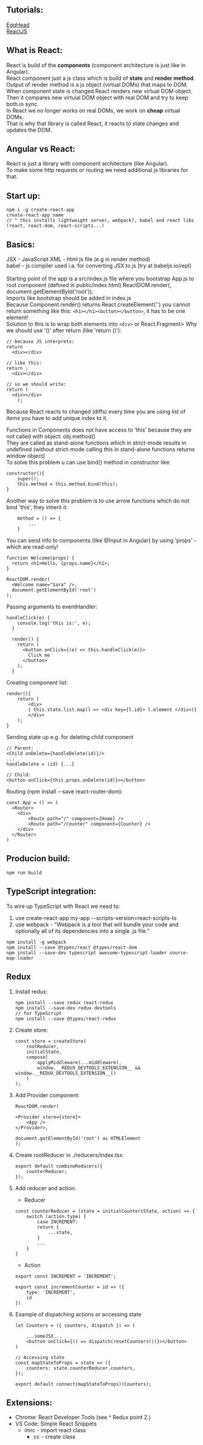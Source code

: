 ## Tutorials:

[EggHead](https://egghead.io/courses/the-beginner-s-guide-to-react)<br>
[ReactJS](https://reactjs.org/docs/introducing-jsx.html)

## What is React:

React is build of the **components** (component architecture is just like in Angular).<br>
React component just a js class which is build of **state** and **render method**.<br>
Output of render method is a js object (virtual DOMs) that maps to DOM. <br>
When component state is changed React renders new virtual DOM object.<br>
Then it compares new virtuial DOM object with real DOM and try to keep both in sync.<br>
In React we no longer works on real DOMs, we work on **cheap** virtual DOMs.<br>
That is why that library is called React, it reacts to state changes and updates the DOM.

## Angular vs React:

React is just a library with component architecture (like Angular).<br>
To make some http requests or routing we need additional js libraries for that.

## Start up:

```
npm i -g create-react-app
create-react-app name
// ^ this installs lightweight server, webpack?, babel and react libs (react, react-dom, react-scripts...)
```

## Basics:

JSX - JavaScript XML - html js file (e.g in render method)<br>
babel - js compiler used i.a. for converting JSX to js (try at babeljs.io/repl)<br><br>
Starting point of the app is a src/index.js file where you bootstrap App.js to root component (defined in public/index.html)
ReactDOM.render(<App />, document.getElementById('root'));<br>
Imports like bootstrap should be added in index.js<br>
Because Component.render() returns React.createElement('') you cannot return something like this: `<h1></h1><button></button>`, it has to be one element!<br> Solution to this is to wrap both elements into `<div>` or React.Fragment>
Why we should use '()' after return (like 'return ()'):

```
// because JS interprets:
return
  <div></div>

// like this:
return ;
  <div></div>

// so we should write:
return (
  <div></div>
	);
```

Because React reacts to changed (diffs) every time you are using list of items you have to add unique index to it.

Functions in Components does not have access to 'this' because they are not called with object: obj.method()<br>
They are called as stand-alone functions which in strict-mode results in undefined (without strict-mode calling this in stand-alone functions returns window object)<br>
To solve this problem u can use bind() method in constructor like:

```
constructor(){
    super();
    this.method = this.method.bind(this);
}
```

Another way to solve this problem is to use arrow functions which do not bind 'this', they inherit it:

```
	method = () => {
		...
	}
```

You can send info to components (like @Input in Angular) by using 'props' - which are read-only!

```
function Welcome(props) {
  return <h1>Hello, {props.name}</h1>;
}

ReactDOM.render(
  <Welcome name="Sara" />,
  document.getElementById('root')
);
```

Passing arguments to eventHandler:

```
handleClick(e) {
    console.log('this is:', e);
  }

  render() {
    return (
      <button onClick={(e) => this.handleClick(e)}>
        Click me
      </button>
    );
  }
```

Creating component list:

```
render(){
    return (
        <div>
        { this.state.list.map(l => <div key={l.id}> l.element </div>)}
        </div>
    );
}
```

Sending state up e.g. for deleting child component

```
// Parent:
<Child onDelete={handleDelete(id)}/>
...
handleDelete = (id) {...}

// Child:
<button onClick={this.props.onDelete(id)}></button>
```

Routing (npm install --save react-router-dom):

```
const App = () => (
  <Router>
	<div>
		<Route path="/" component={Home} />
		<Route path="/counter" component={Counter} />
	</div>
  </Router>
)
```

## Producion build:

```
npm run build
```

## TypeScript integration:

To wire up TypeScript with React we need to:

1.  use create-react-app my-app --scripts-version=react-scripts-ts
2.  use webpack - "Webpack is a tool that will bundle your code and optionally all of its dependencies into a single .js file."

```
npm install -g webpack
npm install --save @types/react @types/react-dom
npm install --save-dev typescript awesome-typescript-loader source-map-loader
```

## Redux

1.  Install redux:
    ```
    npm install --save redux react-redux 
    npm install --save-dev redux-devtools
    // for TypeScript
    npm install --save @types/react-redux
    ```
2.  Create store:
    ```
    const store = createStore(
        rootReducer,
        initialState,
        compose(
            applyMiddleware(...middleware),
            window.__REDUX_DEVTOOLS_EXTENSION__ && window.__REDUX_DEVTOOLS_EXTENSION__()
        )
    );
    ```
3.  Add Provider component:

    ```
    ReactDOM.render(

    <Provider store={store}>
        <App />
    </Provider>,

    document.getElementById('root') as HTMLElement
    );
    ```

4.  Create rootReducer in ./reducers/index.tsx:
    ```
    export default combineReducers({
        counterReducer;
    });
    ```
5. Add reducer and action:
    - Reducer
    ```
    const counterReducer = (state = initialCountersState, action) => {
        switch (action.type) {
            case INCREMENT:
            return {
                ...state,
            }
            ...
        }
    }
    ```
    - Action
    ```
    export const INCREMENT = 'INCREMENT';

    export const incrementCounter = id => ({
        type: 'INCREMENT',
        id
    })
    ```
6. Example of dispatching actions or accessing state
    ```
    let Counters = ({ counters, dispatch }) => ( 
        
        ...someJSX...
        <button onClick={() => dispatch(resetCounters())}></button>
    )

    // Accessing state
    const mapStateToProps = state => ({
        counters: state.counterReducer.counters,
    });

    export default connect(mapStateToProps)(Counters);
    ``` 

## Extensions:

- Chrome: React Developer Tools (see ^ Redux point 2.)
- VS Code: Simple React Snippets 
    - imrc - import react class<br> 
        - cc - create class
